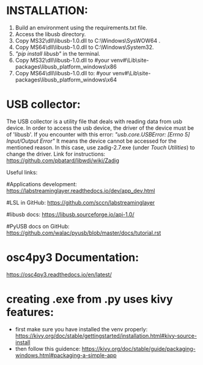 # INSTALLATION:
1) Build an environment using the requirements.txt file.
2) Access the libusb directory.
3) Copy MS32\dll\libusb-1.0.dll to C:\Windows\SysWOW64 .
4) Copy MS64\dll\libusb-1.0.dll to C:\Windows\System32.
5) *"pip install libusb"* in the terminal.
6) Copy MS32\dll\libusb-1.0.dll to #your venv#\Lib\site-packages\libusb_platform_windows\x86 
7) Copy MS64\dll\libusb-1.0.dll to: #your venv#\Lib\site-packages\libusb_platform_windows\x64

# USB collector:
The USB collector is a utility file that deals with reading data from usb device.
In order to access the usb device, the driver of the device must be of 'libusb'.
If you encounter with this error:
*"usb.core.USBError: [Errno 5] Input/Output Error"*
It means the device cannot be accessed for the mentioned reason. 
In this case, use zadig-2.7.exe (under *Touch Utilities*) to change the driver. Link for instructions:
https://github.com/pbatard/libwdi/wiki/Zadig

Useful links:

#Applications development:
https://labstreaminglayer.readthedocs.io/dev/app_dev.html

#LSL in GitHub:
https://github.com/sccn/labstreaminglayer

#libusb docs:
https://libusb.sourceforge.io/api-1.0/

#PyUSB docs on GitHub:
https://github.com/walac/pyusb/blob/master/docs/tutorial.rst

# osc4py3 Documentation:
https://osc4py3.readthedocs.io/en/latest/

# creating .exe from .py uses kivy features:
- first make sure you have installed the venv properly:
	https://kivy.org/doc/stable/gettingstarted/installation.html#kivy-source-install
- then follow this guidence:
	https://kivy.org/doc/stable/guide/packaging-windows.html#packaging-a-simple-app